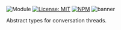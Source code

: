 ![Module](https://img.shields.io/badge/%40platform-conversation-%23EA4E7E.svg)
[![License: MIT](https://img.shields.io/badge/license-MIT-blue.svg)](https://opensource.org/licenses/MIT)
[![NPM](https://img.shields.io/npm/v/@platform/conversation.svg?colorB=blue&style=flat)](https://www.npmjs.com/package/@platform/conversation)
![banner](https://user-images.githubusercontent.com/185555/57006687-c9bab100-6c36-11e9-8f6e-e9b37f60ce70.png)

Abstract types for conversation threads.

<p>&nbsp;<p>
<p>&nbsp;<p>
